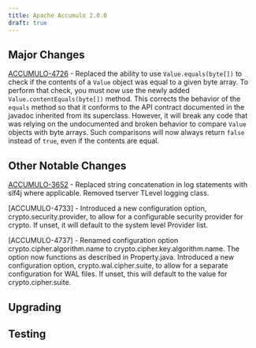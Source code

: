 ```yaml
---
title: Apache Accumulo 2.0.0
draft: true
---
```


## Major Changes

[ACCUMULO-4726] - Replaced the ability to use `Value.equals(byte[])` to check
if the contents of a `Value` object was equal to a given byte array. To perform
that check, you must now use the newly added `Value.contentEquals(byte[])`
method. This corrects the behavior of the `equals` method so that it conforms
to the API contract documented in the javadoc inherited from its superclass.
However, it will break any code that was relying on the undocumented and broken
behavior to compare `Value` objects with byte arrays. Such comparisons will now
always return `false` instead of `true`, even if the contents are equal.

## Other Notable Changes
[ACCUMULO-3652] - Replaced string concatenation in log statements with slf4j
where applicable. Removed tserver TLevel logging class.

[ACCUMULO-4733] - Introduced a new configuration option,
crypto.security.provider, to allow for a configurable security provider for
crypto. If unset, it will default to the system level Provider list.

[ACCUMULO-4737] - Renamed configuration option crypto.cipher.algorithm.name to
crypto.cipher.key.algorithm.name. The option now functions as described in
Property.java. Introduced a new configuration option, crypto.wal.cipher.suite,
to allow for a separate configuration for WAL files. If unset, this will
default to the value for crypto.cipher.suite.

## Upgrading

## Testing


[ACCUMULO-3652]: https://issues.apache.org/jira/browse/ACCUMULO-3652
[ACCUMULO-4726]: https://issues.apache.org/jira/browse/ACCUMULO-4726
